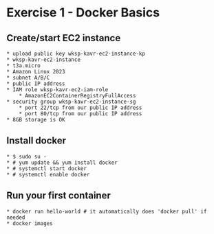 # Exercise 1 - Docker Basics

## Create/start EC2 instance
    * upload public key wksp-kavr-ec2-instance-kp
    * wksp-kavr-ec2-instance
    * t3a.micro
    * Amazon Linux 2023
    * subnet A/B/C
    * public IP address
    * IAM role wksp-kavr-ec2-iam-role
        * AmazonEC2ContainerRegistryFullAccess
    * security group wksp-kavr-ec2-instance-sg
        * port 22/tcp from our public IP address
        * port 80/tcp from our public IP address
    * 8GB storage is OK

## Install docker
    * $ sudo su -
    * # yum update && yum install docker
    * # systemctl start docker
    * # systemctl enable docker

## Run your first container
    * docker run hello-world # it automatically does 'docker pull' if needed
    * docker images

